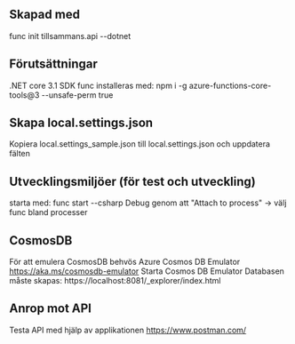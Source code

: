 ## Skapad med 
func init tillsammans.api --dotnet

## Förutsättningar
.NET core 3.1 SDK
func installeras med: npm i -g azure-functions-core-tools@3 --unsafe-perm true

## Skapa local.settings.json
Kopiera local.settings_sample.json till local.settings.json och uppdatera fälten

## Utvecklingsmiljöer (för test och utveckling)
starta med: func start --csharp
Debug genom att "Attach to process" -> välj func bland processer

## CosmosDB
För att emulera CosmosDB behvös Azure Cosmos DB Emulator https://aka.ms/cosmosdb-emulator 
Starta Cosmos DB Emulator
Databasen måste skapas: https://localhost:8081/_explorer/index.html

## Anrop mot API
Testa API med hjälp av applikationen https://www.postman.com/
